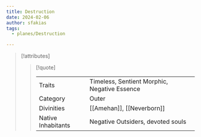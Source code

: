 ```yaml
---
title: Destruction
date: 2024-02-06
author: sfakias
tags:
  - planes/Destruction

---
```

> [!attributes]
> 
> > [!quote]
> >
> > | | |
> > | --- | --- |
> > | Traits | Timeless, Sentient Morphic, Negative Essence |
> > | Category | Outer |
> > | Divinities | [[Amehan]], [[Neverborn]] |
> > | Native Inhabitants | Negative Outsiders, devoted souls |